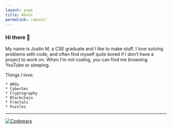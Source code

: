 ```yaml
---
layout: page
title: About
permalink: /about/
---
```


### Hi there 👋

My name is Justin M, a CSE graduate and I like to make stuff. 
I love solving problems with code, and often find myself quite bored if I don't have a project to work on. 
When I'm not coding, you can find me browsing YouTube or sleeping.

Things I love:
```
* ARGs
* CyberSec
* Cryptography
* Blockchain
* Fractals
* Puzzles
```
<hr>

[![Codewars](https://www.codewars.com/users/thisisjustin/badges/micro)](https://www.codewars.com/users/thisisjustin)


